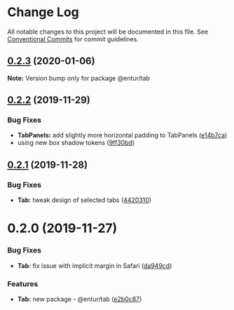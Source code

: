 # Change Log

All notable changes to this project will be documented in this file.
See [Conventional Commits](https://conventionalcommits.org) for commit guidelines.

## [0.2.3](https://bitbucket.org/enturas/design-system/compare/@entur/tab@0.2.2...@entur/tab@0.2.3) (2020-01-06)

**Note:** Version bump only for package @entur/tab

## [0.2.2](https://bitbucket.org/enturas/design-system/compare/@entur/tab@0.2.1...@entur/tab@0.2.2) (2019-11-29)

### Bug Fixes

- **TabPanels:** add slightly more horizontal padding to TabPanels ([e14b7ca](https://bitbucket.org/enturas/design-system/commits/e14b7caafc92d119e80585aaaf92a83910a6d687))
- using new box shadow tokens ([9ff30bd](https://bitbucket.org/enturas/design-system/commits/9ff30bd52ad2b6e6d770565684a05e15f0b0ba9a))

## [0.2.1](https://bitbucket.org/enturas/design-system/compare/@entur/tab@0.2.0...@entur/tab@0.2.1) (2019-11-28)

### Bug Fixes

- **Tab:** tweak design of selected tabs ([4420310](https://bitbucket.org/enturas/design-system/commits/4420310e8710508a5615e481a88216fbca2239fa))

# 0.2.0 (2019-11-27)

### Bug Fixes

- **Tab:** fix issue with implicit margin in Safari ([da949cd](https://bitbucket.org/enturas/design-system/commits/da949cd49904eadabc7c0241231fefe4cba148ee))

### Features

- **Tab:** new package - @entur/tab ([e2b0c87](https://bitbucket.org/enturas/design-system/commits/e2b0c87893842daaf2e5a8979e65930384bf26ae))
